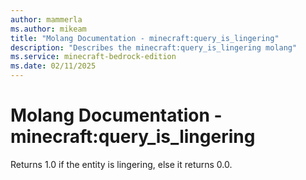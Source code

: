```yaml
---
author: mammerla
ms.author: mikeam
title: "Molang Documentation - minecraft:query_is_lingering"
description: "Describes the minecraft:query_is_lingering molang"
ms.service: minecraft-bedrock-edition
ms.date: 02/11/2025 
---
```


# Molang Documentation - minecraft:query_is_lingering

Returns 1.0 if the entity is lingering, else it returns 0.0.
